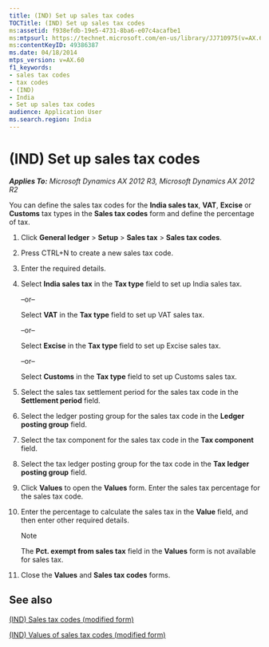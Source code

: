 ```yaml
---
title: (IND) Set up sales tax codes
TOCTitle: (IND) Set up sales tax codes
ms:assetid: f938efdb-19e5-4731-8ba6-e07c4acafbe1
ms:mtpsurl: https://technet.microsoft.com/en-us/library/JJ710975(v=AX.60)
ms:contentKeyID: 49386387
ms.date: 04/18/2014
mtps_version: v=AX.60
f1_keywords:
- sales tax codes
- tax codes
- (IND)
- India
- Set up sales tax codes
audience: Application User
ms.search.region: India
---
```


# (IND) Set up sales tax codes 


_**Applies To:** Microsoft Dynamics AX 2012 R3, Microsoft Dynamics AX 2012 R2_

You can define the sales tax codes for the **India sales tax**, **VAT**, **Excise** or **Customs** tax types in the **Sales tax codes** form and define the percentage of tax.

1.  Click **General ledger** \> **Setup** \> **Sales tax** \> **Sales tax codes**.

2.  Press CTRL+N to create a new sales tax code.

3.  Enter the required details.

4.  Select **India sales tax** in the **Tax type** field to set up India sales tax.
    
    –or–
    
    Select **VAT** in the **Tax type** field to set up VAT sales tax.
    
    –or–
    
    Select **Excise** in the **Tax type** field to set up Excise sales tax.
    
    –or–
    
    Select **Customs** in the **Tax type** field to set up Customs sales tax.

5.  Select the sales tax settlement period for the sales tax code in the **Settlement period** field.

6.  Select the ledger posting group for the sales tax code in the **Ledger posting group** field.

7.  Select the tax component for the sales tax code in the **Tax component** field.

8.  Select the tax ledger posting group for the tax code in the **Tax ledger posting group** field.

9.  Click **Values** to open the **Values** form. Enter the sales tax percentage for the sales tax code.

10. Enter the percentage to calculate the sales tax in the **Value** field, and then enter other required details.
    

    > [!NOTE]
    > <P>The <STRONG>Pct. exempt from sales tax</STRONG> field in the <STRONG>Values</STRONG> form is not available for sales tax.</P>



11. Close the **Values** and **Sales tax codes** forms.

## See also

[(IND) Sales tax codes (modified form)](https://technet.microsoft.com/en-us/library/jj664864\(v=ax.60\))

[(IND) Values of sales tax codes (modified form)](https://technet.microsoft.com/en-us/library/jj664855\(v=ax.60\))

  


